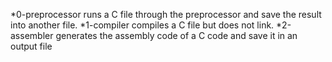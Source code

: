 *0-preprocessor runs a C file through the preprocessor and save the result into another file.
*1-compiler compiles a C file but does not link.
*2-assembler generates the assembly code of a C code and save it in an output file
